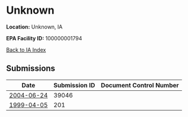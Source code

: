 # Unknown

**Location:** Unknown, IA

**EPA Facility ID:** 100000001794

[Back to IA Index](../../index.md)

## Submissions

| Date | Submission ID | Document Control Number |
|------|--------------|-------------------------|
| [2004-06-24](submissions/39046.md) | 39046 |  |
| [1999-04-05](submissions/201.md) | 201 |  |
